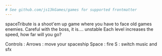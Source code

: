 ```yaml
---
# See github.com/js13kGames/games for supported frontmatter
---
```

spaceTribute is a shoot'em up game where you have to face old games enemies.
Careful with the boss, it is.... unstable
Each level increases the speed, how far will you go?

Controls :
Arrows : move your spaceship
Space : fire
S : switch music and sfx